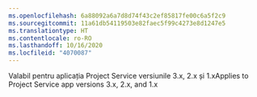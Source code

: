 ```yaml
---
ms.openlocfilehash: 6a88092a6a7d8d74f43c2ef85817fe00c6a5f2c9
ms.sourcegitcommit: 11a61db54119503e82faec5f99c4273e8d1247e5
ms.translationtype: HT
ms.contentlocale: ro-RO
ms.lasthandoff: 10/16/2020
ms.locfileid: "4070087"
---
```

<span data-ttu-id="720a1-101">Valabil pentru aplicația Project Service versiunile 3.x, 2.x și 1.x</span><span class="sxs-lookup"><span data-stu-id="720a1-101">Applies to Project Service app versions 3.x, 2.x, and 1.x</span></span>
